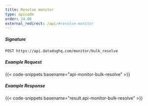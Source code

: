 ```yaml
---
title: Resolve monitor
type: apicode
order: 24.06
external_redirect: /api/#resolve-monitor
---
```


##### Signature
`POST https://api.datadoghq.com/monitor/bulk_resolve`
##### Example Request
{{< code-snippets basename="api-monitor-bulk-resolve" >}}
##### Example Response
{{< code-snippets basename="result.api-monitor-bulk-resolve" >}}
